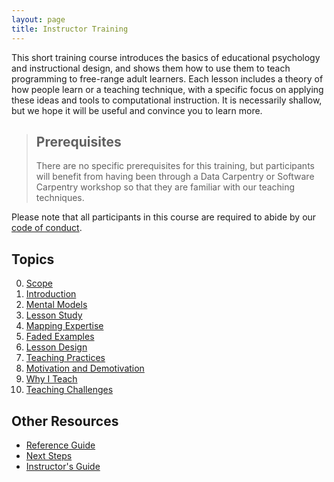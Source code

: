 ```yaml
---
layout: page
title: Instructor Training
---
```

This short training course introduces the basics of educational
psychology and instructional design, and shows them how to use them to
teach programming to free-range adult learners.  Each lesson includes
a theory of how people learn or a teaching technique, with a specific
focus on applying these ideas and tools to computational instruction.
It is necessarily shallow, but we hope it will be useful and convince
you to learn more.

> ## Prerequisites
>
> There are no specific prerequisites for this training,
> but participants will benefit from having been through
> a Data Carpentry or Software Carpentry workshop
> so that they are familiar with our teaching techniques.

Please note that all participants in this course are required to abide
by our [code of conduct](http://software-carpentry.org/conduct.html).

## Topics

0.  [Scope](00-scope.html)
1.  [Introduction](01-introduction.html)
2.  [Mental Models](02-models.html)
3.  [Lesson Study](03-lesson-study.html)
4.  [Mapping Expertise](04-maps.html)
5.  [Faded Examples](05-faded.html)
6.  [Lesson Design](06-design.html)
7.  [Teaching Practices](07-practices.html)
8.  [Motivation and Demotivation](08-motivation.html)
9.  [Why I Teach](09-why.html)
10.  [Teaching Challenges](10-challenges.html)


## Other Resources

*   [Reference Guide](reference.html)
*   [Next Steps](discussion.html)
*   [Instructor's Guide](instructors.html)
